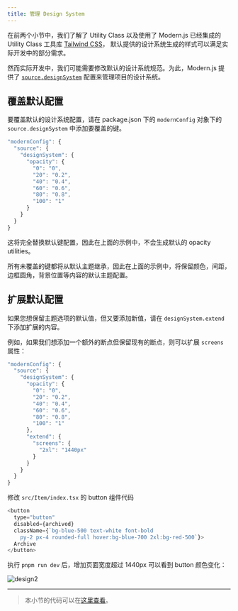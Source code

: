 ```yaml
---
title: ​管理 Design System
---
```


在前两个小节中，我们了解了 Utility Class 以及使用了 Modern.js 已经集成的 Utility Class 工具库 [Tailwind CSS](https://tailwindcss.com/)，
默认提供的设计系统生成的样式可以满足实际开发中的部分需求。

然而实际开发中，我们可能需要修改默认的设计系统规范。为此，Modern.js 提供了
[`source.designSystem`](/docs/apis/config/source/design-system) 配置来管理项目的设计系统。

## 覆盖默认配置

要覆盖默认的设计系统配置，请在 package.json 下的 `modernConfig` 对象下的 `source.designSystem` 中添加要覆盖的键。

```js title="package.json"
"modernConfig": {
  "source": {
    "designSystem": {
      "opacity": {
        "0": "0",
        "20": "0.2",
        "40": "0.4",
        "60": "0.6",
        "80": "0.8",
        "100": "1"
      }
    }
  }
}
```

这将完全替换默认键配置，因此在上面的示例中，不会生成默认的 opacity utilities。

所有未覆盖的键都将从默认主题继承，因此在上面的示例中，将保留颜色，间距，边框圆角，背景位置等内容的默认主题配置。

## 扩展默认配置

如果您想保留主题选项的默认值，但又要添加新值，请在 `designSystem.extend` 下添加扩展的内容。

例如，如果我们想添加一个额外的断点但保留现有的断点，则可以扩展 `screens` 属性：

```js title="package.json"
"modernConfig": {
  "source": {
    "designSystem": {
      "opacity": {
        "0": "0",
        "20": "0.2",
        "40": "0.4",
        "60": "0.6",
        "80": "0.8",
        "100": "1"
      },
      "extend": {
        "screens": {
          "2xl": "1440px"
        }
      }
    }
  }
}
```

修改 `src/Item/index.tsx` 的 button 组件代码

```js
<button
  type="button"
  disabled={archived}
  className={`bg-blue-500 text-white font-bold
    py-2 px-4 rounded-full hover:bg-blue-700 2xl:bg-red-500`}>
  Archive
</button>
```

执行 `pnpm run dev` 后，增加页面宽度超过 1440px 可以看到 button 颜色变化：

![design2](https://lf3-static.bytednsdoc.com/obj/eden-cn/aphqeh7uhohpquloj/modern-js/docs/06/result4.png)

---

> 本小节的代码可以在[这里查看](https://github.com/modern-js-dev/modern-js-examples/tree/main/tutorials/c06/hello-modern-4)。

